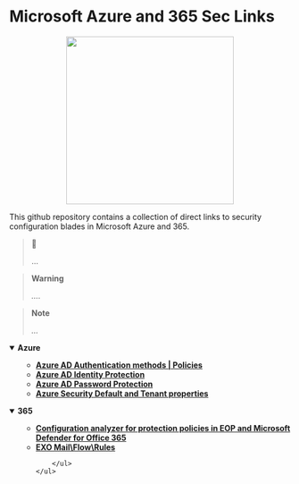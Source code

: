 # Microsoft Azure and 365 Sec Links

<p align="center">
<img src="https://github.com/miruservices/Azure-365-Sec-Links/blob/main/Microsoft_Azure.svg.png" height="300">
</p> 

This github repository contains a collection of direct links to security configuration blades in Microsoft Azure and 365. 


> 🔗 
> 
> ...

> **Warning**
> 
> *....*

> **Note** 
> 
> *...*
> 


<details open>
    <summary><b>Azure</b></summary>
    <ul>
        <ul>
            <li><b><a href="https://aad.portal.azure.com/#view/Microsoft_AAD_IAM/AuthenticationMethodsMenuBlade/~/AdminAuthMethods">Azure AD Authentication methods | Policies</a></b><i></i></li>
            <li><b><a href="https://aad.portal.azure.com/#view/Microsoft_AAD_IAM/IdentityProtectionMenuBlade/~/Overview">Azure AD Identity Protection</a></b><i></i></li>
            <li><b><a href="https://aad.portal.azure.com/#view/Microsoft_AAD_IAM/AuthenticationMethodsMenuBlade/~/PasswordProtection">Azure AD Password Protection</a></b><i></i></li>
            <li><b><a href="https://aad.portal.azure.com/#view/Microsoft_AAD_IAM/ActiveDirectoryMenuBlade/~/Properties">Azure Security Default and Tenant properties</a></b><i></i></li>
        </ul>
    </ul>
</details>

<details open>
    <summary><b>365</b></summary>
    <ul>
        <ul>
           <li><b><a href="https://security.microsoft.com/configurationAnalyzer">Configuration analyzer for protection policies in EOP and Microsoft Defender for Office 365</a></b><i></i></li>
        <li><b><a href="https://admin.exchange.microsoft.com/#/transportrules">EXO Mail\Flow\Rules</a></b><i></i></li>
            
        </ul>
    </ul>
</details>
